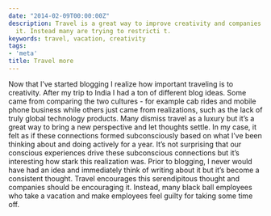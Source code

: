 ```yaml
---
date: "2014-02-09T00:00:00Z"
description: Travel is a great way to improve creativity and companies should be encouraging
  it. Instead many are trying to restricti t.
keywords: travel, vacation, creativity
tags:
- 'meta'
title: Travel more
---
```


Now that I’ve started blogging I realize how important traveling is to creativity. After my trip to India I had a ton of different blog ideas. Some came from comparing the two cultures - for example cab rides and mobile phone business while others just came from realizations, such as the lack of truly global technology products. Many dismiss travel as a luxury but it’s a great way to bring a new perspective and let thoughts settle. In my case, it felt as if these connections formed subconsciously based on what I’ve been thinking about and doing actively for a year. It’s not surprising that our conscious experiences drive these subconscious connections but it’s interesting how stark this realization was. Prior to blogging, I never would have had an idea and immediately think of writing about it but it’s become a consistent thought. Travel encourages this serendipitous thought and companies should be encouraging it. Instead, many black ball employees who take a vacation and make employees feel guilty for taking some time off.
